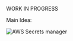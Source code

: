WORK IN PROGRESS

Main Idea:

![AWS Secrets manager](https://user-images.githubusercontent.com/1828895/161328832-6fab0a56-523c-46d0-aebe-7b9490342155.png)

